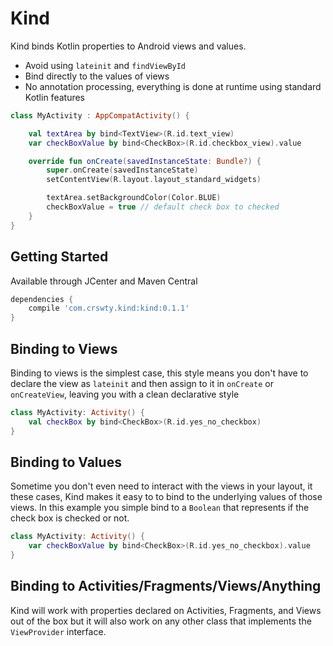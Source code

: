 # Kind

Kind binds Kotlin properties to Android views and values.
 
 * Avoid using `lateinit` and `findViewById`
 * Bind directly to the values of views
 * No annotation processing, everything is done at runtime using 
 standard Kotlin features

```kotlin
class MyActivity : AppCompatActivity() {

    val textArea by bind<TextView>(R.id.text_view)
    var checkBoxValue by bind<CheckBox>(R.id.checkbox_view).value

    override fun onCreate(savedInstanceState: Bundle?) {
        super.onCreate(savedInstanceState)
        setContentView(R.layout.layout_standard_widgets)

        textArea.setBackgroundColor(Color.BLUE)
        checkBoxValue = true // default check box to checked
    }
}
```
## Getting Started

Available through JCenter and Maven Central
```groovy
dependencies {
    compile 'com.crswty.kind:kind:0.1.1'
}
```

## Binding to Views

Binding to views is the simplest case, this style means you don't
have to declare the view as `lateinit` and then assign to it in 
`onCreate` or `onCreateView`, leaving you with a clean declarative style

```kotlin
class MyActivity: Activity() {
    val checkBox by bind<CheckBox>(R.id.yes_no_checkbox)
}
```

## Binding to Values

Sometime you don't even need to interact with the views in your layout,
it these cases, Kind makes it easy to to bind to the underlying values of
those views. In this example you simple bind to a `Boolean` that represents
 if the check box is checked or not.


```kotlin
class MyActivity: Activity() {
    var checkBoxValue by bind<CheckBox>(R.id.yes_no_checkbox).value
}
```

## Binding to Activities/Fragments/Views/Anything

Kind will work with properties declared on Activities, Fragments, and Views 
 out of the box but it will also work on any other class that implements
 the `ViewProvider` interface.